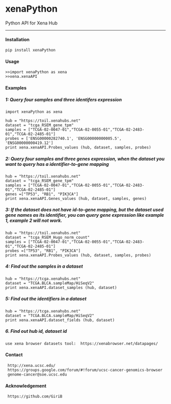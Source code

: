 # xenaPython
Python API for Xena Hub

---------

#### Installation
    pip install xenaPython


#### Usage

    >>import xenaPython as xena
    >>xena.xenaAPI


#### Examples

##### 1: Query four samples and three identifers expression
    import xenaPython as xena

    hub = "https://toil.xenahubs.net"
    dataset = "tcga_RSEM_gene_tpm"
    samples = ["TCGA-02-0047-01","TCGA-02-0055-01","TCGA-02-2483-01","TCGA-02-2485-01"]
    probes = ['ENSG00000282740.1', 'ENSG00000000005.5', 'ENSG00000000419.12']
    print xena.xenaAPI.Probes_values (hub, dataset, samples, probes)

##### 2: Query four samples and three genes expression, when the dataset you want to query has a identifier-to-gene mapping
    hub = "https://toil.xenahubs.net"
    dataset = "tcga_RSEM_gene_tpm"
    samples = ["TCGA-02-0047-01","TCGA-02-0055-01","TCGA-02-2483-01","TCGA-02-2485-01"]
    genes =["TP53", "RB1", "PIK3CA"]
    print xena.xenaAPI.Genes_values (hub, dataset, samples, genes)

##### 3: If the dataset does not have id-to-gene mapping, but the dataset used gene names as its identifier, you can query gene expression like example 1, example 2 will not work.
    hub = "https://toil.xenahubs.net"
    dataset = "tcga_RSEM_Hugo_norm_count"
    samples = ["TCGA-02-0047-01","TCGA-02-0055-01","TCGA-02-2483-01","TCGA-02-2485-01"]
    probes =["TP53", "RB1", "PIK3CA"]
    print xena.xenaAPI.Probes_values (hub, dataset, samples, probes)

##### 4: Find out the samples in a dataset
    hub = "https://tcga.xenahubs.net"
    dataset = "TCGA.BLCA.sampleMap/HiSeqV2"
    print xena.xenaAPI.dataset_samples (hub, dataset)

##### 5: Find out the identifiers in a dataset
    hub = "https://tcga.xenahubs.net"
    dataset = "TCGA.BLCA.sampleMap/HiSeqV2"
    print xena.xenaAPI.dataset_fields (hub, dataset)

##### 6. Find out hub id, dataset id
    use xena browser datasets tool:  https://xenabrowser.net/datapages/



#### Contact
     http://xena.ucsc.edu/
     https://groups.google.com/forum/#!forum/ucsc-cancer-genomics-browser
     genome-cancer@soe.ucsc.edu


#### Acknowledgement
     https://github.com/GiriB